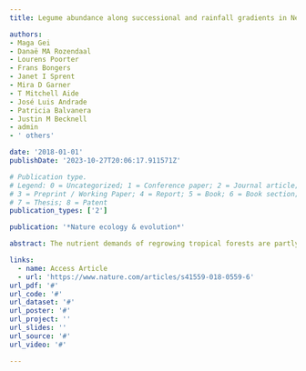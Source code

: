 ```yaml
---
title: Legume abundance along successional and rainfall gradients in Neotropical forests

authors:
- Maga Gei
- Danaë MA Rozendaal
- Lourens Poorter
- Frans Bongers
- Janet I Sprent
- Mira D Garner
- T Mitchell Aide
- José Luis Andrade
- Patricia Balvanera
- Justin M Becknell
- admin
- ' others'

date: '2018-01-01'
publishDate: '2023-10-27T20:06:17.911571Z'

# Publication type.
# Legend: 0 = Uncategorized; 1 = Conference paper; 2 = Journal article;
# 3 = Preprint / Working Paper; 4 = Report; 5 = Book; 6 = Book section;
# 7 = Thesis; 8 = Patent
publication_types: ['2']

publication: '*Nature ecology & evolution*'

abstract: The nutrient demands of regrowing tropical forests are partly satisfied by nitrogen-fixing legume trees, but our understanding of the abundance of those species is biased towards wet tropical regions. Here we show how the abundance of Leguminosae is affected by both recovery from disturbance and large-scale rainfall gradients through a synthesis of forest inventory plots from a network of 42 Neotropical forest chronosequences. During the first three decades of natural forest regeneration, legume basal area is twice as high in dry compared with wet secondary forests. The tremendous ecological success of legumes in recently disturbed, water-limited forests is likely to be related to both their reduced leaflet size and ability to fix N2, which together enhance legume drought tolerance and water-use efficiency. Earth system models should incorporate these large-scale successional and climatic patterns of legume dominance to provide more accurate estimates of the maximum potential for natural nitrogen fixation across tropical forests.

links:
  - name: Access Article
  - url: 'https://www.nature.com/articles/s41559-018-0559-6'
url_pdf: '#'
url_code: '#'
url_dataset: '#'
url_poster: '#'
url_project: ''
url_slides: ''
url_source: '#'
url_video: '#'

---
```

